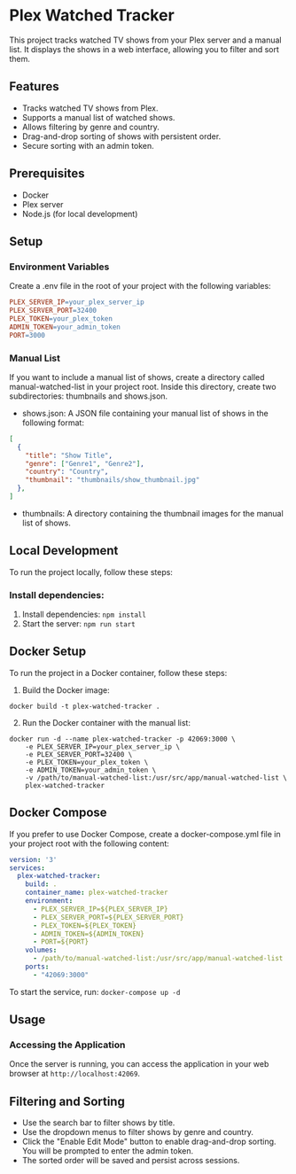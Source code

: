 # Plex Watched Tracker
This project tracks watched TV shows from your Plex server and a manual list. It displays the shows in a web interface, allowing you to filter and sort them.

## Features
- Tracks watched TV shows from Plex.
- Supports a manual list of watched shows.
- Allows filtering by genre and country.
- Drag-and-drop sorting of shows with persistent order.
- Secure sorting with an admin token.

## Prerequisites
- Docker
- Plex server
- Node.js (for local development)

## Setup
### Environment Variables
Create a .env file in the root of your project with the following variables:

```makefile
PLEX_SERVER_IP=your_plex_server_ip
PLEX_SERVER_PORT=32400
PLEX_TOKEN=your_plex_token
ADMIN_TOKEN=your_admin_token
PORT=3000
```
### Manual List
If you want to include a manual list of shows, create a directory called manual-watched-list in your project root. Inside this directory, create two subdirectories: thumbnails and shows.json.

- shows.json: A JSON file containing your manual list of shows in the following format:
```json
[
  {
    "title": "Show Title",
    "genre": ["Genre1", "Genre2"],
    "country": "Country",
    "thumbnail": "thumbnails/show_thumbnail.jpg"
  },
]
```

- thumbnails: A directory containing the thumbnail images for the manual list of shows.

## Local Development
To run the project locally, follow these steps:

### Install dependencies:

1. Install dependencies: `npm install`
2. Start the server: `npm run start`

## Docker Setup
To run the project in a Docker container, follow these steps:

1. Build the Docker image:
```
docker build -t plex-watched-tracker .
```

2. Run the Docker container with the manual list:
```
docker run -d --name plex-watched-tracker -p 42069:3000 \
    -e PLEX_SERVER_IP=your_plex_server_ip \
    -e PLEX_SERVER_PORT=32400 \
    -e PLEX_TOKEN=your_plex_token \
    -e ADMIN_TOKEN=your_admin_token \
    -v /path/to/manual-watched-list:/usr/src/app/manual-watched-list \
    plex-watched-tracker
```
## Docker Compose
If you prefer to use Docker Compose, create a docker-compose.yml file in your project root with the following content:

```yaml
version: '3'
services:
  plex-watched-tracker:
    build: .
    container_name: plex-watched-tracker
    environment:
      - PLEX_SERVER_IP=${PLEX_SERVER_IP}
      - PLEX_SERVER_PORT=${PLEX_SERVER_PORT}
      - PLEX_TOKEN=${PLEX_TOKEN}
      - ADMIN_TOKEN=${ADMIN_TOKEN}
      - PORT=${PORT}
    volumes:
      - /path/to/manual-watched-list:/usr/src/app/manual-watched-list
    ports:
      - "42069:3000"
```
To start the service, run: `docker-compose up -d`

## Usage
### Accessing the Application
Once the server is running, you can access the application in your web browser at `http://localhost:42069`.

## Filtering and Sorting
- Use the search bar to filter shows by title.
- Use the dropdown menus to filter shows by genre and country.
- Click the "Enable Edit Mode" button to enable drag-and-drop sorting. You will be prompted to enter the admin token.
- The sorted order will be saved and persist across sessions.
